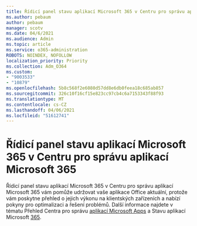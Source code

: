 ```yaml
---
title: Řídicí panel stavu aplikací Microsoft 365 v Centru pro správu aplikací Microsoft 365
ms.author: pebaum
author: pebaum
manager: scotv
ms.date: 04/6/2021
ms.audience: Admin
ms.topic: article
ms.service: o365-administration
ROBOTS: NOINDEX, NOFOLLOW
localization_priority: Priority
ms.collection: Adm_O364
ms.custom:
- "9003533"
- "10879"
ms.openlocfilehash: 5b8c568f2e6080d57dd8e6db0feea18c685ab857
ms.sourcegitcommit: 326c10f16cf15e823cc97cb4c6a7153343f88f93
ms.translationtype: MT
ms.contentlocale: cs-CZ
ms.lasthandoff: 04/06/2021
ms.locfileid: "51612741"
---
```

# <a name="microsoft-365-apps-health-dashboard-in-the-microsoft-365-apps-admin-center"></a>Řídicí panel stavu aplikací Microsoft 365 v Centru pro správu aplikací Microsoft 365

Řídicí panel stavu aplikací Microsoft 365 v Centru pro správu aplikací Microsoft 365 vám pomůže udržovat vaše aplikace Office aktuální, protože vám poskytne přehled o jejich výkonu na klientských zařízeních a nabízí pokyny pro optimalizaci a řešení problémů. Další informace najdete v tématu Přehled Centra pro správu [aplikací Microsoft Apps](https://docs.microsoft.com/deployoffice/admincenter/overview) a Stavu aplikací Microsoft [365](https://docs.microsoft.com/deployoffice/admincenter/microsoft-365-apps-health).




